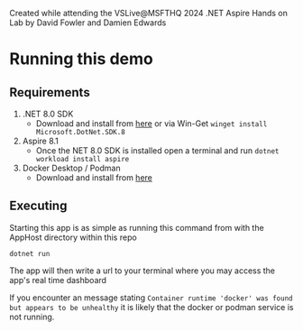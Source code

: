 Created while attending the VSLive@MSFTHQ 2024 .NET Aspire Hands on Lab by David Fowler and Damien Edwards

# Running this demo

## Requirements

1. .NET 8.0 SDK
   - Download and install from [here](https://dotnet.microsoft.com/en-us/download) or via Win-Get `winget install Microsoft.DotNet.SDK.8`
2. Aspire 8.1
   - Once the NET 8.0 SDK is installed open a terminal and run `dotnet workload install aspire`
3. Docker Desktop / Podman
   - Download and install from [here](https://www.docker.com/products/docker-desktop/)

## Executing

Starting this app is as simple as running this command from with the AppHost directory within this repo

    dotnet run

The app will then write a url to your terminal where you may access the app's real time dashboard

If you encounter an message stating `Container runtime 'docker' was found but appears to be unhealthy` it is likely that the docker or podman service is not running.
